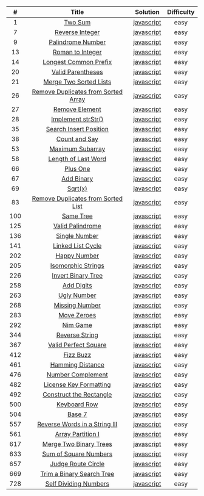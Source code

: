 |  #  |                                                         Title                                                         |                                                   Solution                                                    | Difficulty |
| :-: | :-------------------------------------------------------------------------------------------------------------------: | :-----------------------------------------------------------------------------------------------------------: | :--------: |
|  1  |                             [Two Sum](https://leetcode.com/problems/two-sum/description/)                             |             [javascript](https://github.com/pavelShen/myLeetcode/blob/master/src/0001_TwoSum.js)              |    easy    |
|  7  |                     [Reverse Integer](https://leetcode.com/problems/reverse-integer/description/)                     |         [javascript](https://github.com/pavelShen/myLeetcode/blob/master/src/0007_ReverseInteger.js)          |    easy    |
|  9  |                   [Palindrome Number](https://leetcode.com/problems/palindrome-number/description/)                   |        [javascript](https://github.com/pavelShen/myLeetcode/blob/master/src/0009_PalindromeNumber.js)         |    easy    |
| 13  |                    [Roman to Integer](https://leetcode.com/problems/roman-to-integer/description/)                    |         [javascript](https://github.com/pavelShen/myLeetcode/blob/master/src/0013_RomanToInteger.js)          |    easy    |
| 14  |               [Longest Common Prefix](https://leetcode.com/problems/longest-common-prefix/description/)               |       [javascript](https://github.com/pavelShen/myLeetcode/blob/master/src/0014_LongestCommonPrefix.js)       |    easy    |
| 20  |                   [Valid Parentheses](https://leetcode.com/problems/valid-parentheses/description/)                   |        [javascript](https://github.com/pavelShen/myLeetcode/blob/master/src/0020_ValidParentheses.js)         |    easy    |
| 21  |              [Merge Two Sorted Lists](https://leetcode.com/problems/merge-two-sorted-lists/description/)              |       [javascript](https://github.com/pavelShen/myLeetcode/blob/master/src/0021_MergeTwoSortedLists.js)       |    easy    |
| 26  | [Remove Duplicates from Sorted Array](https://leetcode.com/problems/remove-duplicates-from-sorted-array/description/) | [javascript](https://github.com/pavelShen/myLeetcode/blob/master/src/0026_RemoveDuplicatesFromSortedArray.js) |    easy    |
| 27  |                      [Remove Element](https://leetcode.com/problems/remove-element/description/)                      |          [javascript](https://github.com/pavelShen/myLeetcode/blob/master/src/0027_RemoveElement.js)          |    easy    |
| 28  |                   [Implement strStr()](https://leetcode.com/problems/implement-strstr/description/)                   |        [javascript](https://github.com/pavelShen/myLeetcode/blob/master/src/0028_Implement_strStr.js)         |    easy    |
| 35  |              [Search Insert Position](https://leetcode.com/problems/search-insert-position/description/)              |      [javascript](https://github.com/pavelShen/myLeetcode/blob/master/src/0035_SearchInsertPosition.js)       |    easy    |
| 38  |                       [Count and Say](https://leetcode.com/problems/count-and-say/description/)                       |           [javascript](https://github.com/pavelShen/myLeetcode/blob/master/src/0038_CountAndSay.js)           |    easy    |
| 53  |                    [Maximum Subarray](https://leetcode.com/problems/maximum-subarray/description/)                    |         [javascript](https://github.com/pavelShen/myLeetcode/blob/master/src/0053_MaximumSubarray.js)         |    easy    |
| 58  |                 [Length of Last Word](https://leetcode.com/problems/length-of-last-word/description/)                 |        [javascript](https://github.com/pavelShen/myLeetcode/blob/master/src/0058_LengthOfLastWord.js)         |    easy    |
| 66  |                            [Plus One](https://leetcode.com/problems/plus-one/description/)                            |             [javascript](https://github.com/pavelShen/myLeetcode/blob/master/src/0066_PlusOne.js)             |    easy    |
| 67  |                          [Add Binary](https://leetcode.com/problems/add-binary/description/)                          |            [javascript](https://github.com/pavelShen/myLeetcode/blob/master/src/0067_AddBinary.js)            |    easy    |
| 69  |                              [Sqrt(x)](https://leetcode.com/problems/sqrtx/description/)                              |              [javascript](https://github.com/pavelShen/myLeetcode/blob/master/src/0069_SqrtX.js)              |    easy    |
| 83 | [Remove Duplicates from Sorted List](https://leetcode.com/problems/remove-duplicates-from-sorted-list/description/) | [javascript](https://github.com/pavelShen/myLeetcode/blob/master/src/0083_RemoveDuplicatesFromSortedList.js) | easy |
| 100 | [Same Tree](https://leetcode.com/problems/same-tree/description/) | [javascript](https://github.com/pavelShen/myLeetcode/blob/master/src/0100_SameTree.js) | easy |
| 125 | [Valid Palindrome](https://leetcode.com/problems/valid-palindrome/description/) | [javascript](https://github.com/pavelShen/myLeetcode/blob/master/src/0125_ValidPalindrome.js) | easy |
| 136 | [Single Number](https://leetcode.com/problems/single-number/description/) | [javascript](https://github.com/pavelShen/myLeetcode/blob/master/src/0136_SingleNumber.js) | easy |
| 141 | [Linked List Cycle](https://leetcode.com/problems/linked-list-cycle/description/) | [javascript](https://github.com/pavelShen/myLeetcode/blob/master/src/0141_LinkedListCycle.js) | easy |
| 202 | [Happy Number](https://leetcode.com/problems/happy-number/description/) | [javascript](https://github.com/pavelShen/myLeetcode/blob/master/src/0202_HappyNumber.js) | easy |
| 205 | [Isomorphic Strings](https://leetcode.com/problems/isomorphic-strings/description/) | [javascript](https://github.com/pavelShen/myLeetcode/blob/master/src/0205_IsomorphicStrings.js) | easy |
| 226 | [Invert Binary Tree](https://leetcode.com/problems/invert-binary-tree/description/) | [javascript](https://github.com/pavelShen/myLeetcode/blob/master/src/0226_InvertBinaryTree.js) | easy |
| 258 | [Add Digits](https://leetcode.com/problems/add-digits/description/) | [javascript](https://github.com/pavelShen/myLeetcode/blob/master/src/0258_AddDigits.js) | easy |
| 263 | [Ugly Number](https://leetcode.com/problems/ugly-number/description/) | [javascript](https://github.com/pavelShen/myLeetcode/blob/master/src/0263_UglyNumber.js) | easy |
| 268 | [Missing Number](https://leetcode.com/problems/missing-number/description/) | [javascript](https://github.com/pavelShen/myLeetcode/blob/master/src/0268_MissingNumber.js) | easy |
| 283 | [Move Zeroes](https://leetcode.com/problems/move-zeroes/description/) | [javascript](https://github.com/pavelShen/myLeetcode/blob/master/src/0283_MoveZeroes.js) | easy |
| 292 | [Nim Game](https://leetcode.com/problems/nim-game/description/) | [javascript](https://github.com/pavelShen/myLeetcode/blob/master/src/0292_NimGame.js) | easy |
| 344 | [Reverse String](https://leetcode.com/problems/reverse-string/description/) | [javascript](https://github.com/pavelShen/myLeetcode/blob/master/src/0344_ReverseString.js) | easy |
| 367 | [Valid Perfect Square](https://leetcode.com/problems/valid-perfect-square/description/) | [javascript](https://github.com/pavelShen/myLeetcode/blob/master/src/0367_ValidPerfectSquare.js) | easy |
| 412 | [Fizz Buzz](https://leetcode.com/problems/fizz-buzz/description/) | [javascript](https://github.com/pavelShen/myLeetcode/blob/master/src/0412_FizzBuzz.js) | easy |
| 461 | [Hamming Distance](https://leetcode.com/problems/hamming-distance/description/) | [javascript](https://github.com/pavelShen/myLeetcode/blob/master/src/0461_HammingDistance.js) | easy |
| 476 | [Number Complement](https://leetcode.com/problems/number-complement/description/) | [javascript](https://github.com/pavelShen/myLeetcode/blob/master/src/0476_NumberComplement.js) | easy |
| 482 | [License Key Formatting](https://leetcode.com/problems/license-key-formatting/description/) | [javascript](https://github.com/pavelShen/myLeetcode/blob/master/src/0482_LicenseKeyFormatting.js) | easy |
| 492 | [Construct the Rectangle](https://leetcode.com/problems/construct-the-rectangle/description/) | [javascript](https://github.com/pavelShen/myLeetcode/blob/master/src/0492_ConstructTheRectangle.js) | easy |
| 500 | [Keyboard Row](https://leetcode.com/problems/keyboard-row/description/) | [javascript](https://github.com/pavelShen/myLeetcode/blob/master/src/0500_KeyboardRow.js) | easy |
| 504 | [Base 7](https://leetcode.com/problems/base-7/description/) | [javascript](https://github.com/pavelShen/myLeetcode/blob/master/src/0504_Base7.js) | easy |
| 557 | [Reverse Words in a String III](https://leetcode.com/problems/reverse-words-in-a-string-iii/description/) | [javascript](https://github.com/pavelShen/myLeetcode/blob/master/src/0557_ReverseWordsInAStringIII.js) | easy |
| 561 | [Array Partition I](https://leetcode.com/problems/array-partition-i/description/) | [javascript](https://github.com/pavelShen/myLeetcode/blob/master/src/0561_ArrayPartitionI.js) | easy |
| 617 | [Merge Two Binary Trees](https://leetcode.com/problems/merge-two-binary-trees/description/) | [javascript](https://github.com/pavelShen/myLeetcode/blob/master/src/0617_MergeTwoBinaryTrees.js) | easy |
| 633 | [Sum of Square Numbers](https://leetcode.com/problems/sum-of-square-numbers/description/) | [javascript](https://github.com/pavelShen/myLeetcode/blob/master/src/0633_SumOfSquareNumbers.js) | easy |
| 657 | [Judge Route Circle](https://leetcode.com/problems/judge-route-circle/description/) | [javascript](https://github.com/pavelShen/myLeetcode/blob/master/src/0657_JudgeRouteCircle.js) | easy |
| 669 | [Trim a Binary Search Tree](https://leetcode.com/problems/trim-a-binary-search-tree/description/) | [javascript](https://github.com/pavelShen/myLeetcode/blob/master/src/0669_TrimBinarySearchTree.js) | easy |
| 728 | [Self Dividing Numbers](https://leetcode.com/problems/self-dividing-numbers/description/) | [javascript](https://github.com/pavelShen/myLeetcode/blob/master/src/0728_SelfDividingNumbers.js) | easy |

